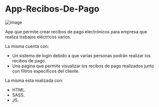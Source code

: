 # App-Recibos-De-Pago

![image](https://github.com/user-attachments/assets/4123c1d0-6119-4119-ac6a-a7f04f6e99d7)


App que permite crear recibos de pago electrónicos para empresa que realiza trabajos eléctricos varios.

La misma cuenta con:
  - Un sistema de login debido a que varias personas podrán realizar los recibos de pago. 
  - Una pagina que permite visualizar los recibos de pago realizados junto con filtros especificos del cliente.


La misma esta realizada con:
  - HTML.
  - SASS.
  - JS.
